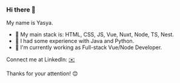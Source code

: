 ### Hi there 👋

My name is Yasya. 

- :notebook: My main stack is: HTML, CSS, JS, Vue, Nuxt, Node, TS, Nest. 
- 🌱 I had some experience with Java and Python.
- :office: I'm currently working as Full-stack Vue/Node Developer.

Connect me at LinkedIn: [:envelope:](https://www.linkedin.com/in/yasya-kalyta/)

Thanks for your attention! :blush: 
